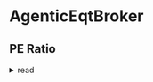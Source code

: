 # AgenticEqtBroker

## PE Ratio
<details>
  <summary>read</summary>
Selecting stocks by **Price-to-Earnings (P/E) ratio** is a popular value investing strategy. Here's a structured way to approach this, along with tools and considerations to help you make informed decisions:

---

### ✅ **What is P/E Ratio?**

* **Formula**:

  $$
  \text{P/E Ratio} = \frac{\text{Market Price per Share}}{\text{Earnings per Share (EPS)}}
  $$
* **Interpretation**:

  * **Low P/E**: May indicate undervaluation or weak growth prospects.
  * **High P/E**: May indicate overvaluation or strong expected growth.

---

### 🎯 **Step-by-Step: Selecting Stocks by P/E Ratio**

#### 1. **Set Your Investment Goals**

* Long-term value or short-term gain?
* Are you looking for growth or undervalued stocks?

#### 2. **Filter by Sector/Industry**

* Different sectors have different average P/E ratios.

  * Tech: High P/E often normal.
  * Utilities: Low P/E is standard.

#### 3. **Screen for Stocks by P/E**

Use stock screeners (free tools):

* **Finviz**: [https://finviz.com/screener.ashx](https://finviz.com/screener.ashx)
* **Yahoo Finance**: [https://finance.yahoo.com/screener](https://finance.yahoo.com/screener)
* **TradingView**, **Simply Wall St**, or **Screener.in** (for Indian markets)

**Typical Filters:**

* P/E Ratio: Less than 15 or 20 (or compare to sector average)
* Market Cap: > \$1B (for stability)
* EPS Growth (5Y): Positive
* Debt/Equity: < 1

Example Finviz filter:

```
P/E < 15 AND EPS growth past 5 years > 5% AND Debt/Equity < 1
```

#### 4. **Compare to Sector Average**

Look up sector median P/E via:

* Finviz Sector Performance
* GuruFocus or Morningstar

**Tip**: A stock with a P/E of 12 when the sector average is 25 might be undervalued — but investigate *why*.

---

### 🔍 **Red Flags to Watch Out For**

* Very low P/E (<5): Could mean poor future outlook or accounting issues.
* Negative earnings: P/E is meaningless if EPS is negative.
* One-time earnings spikes or losses can distort P/E.

---

### 📊 **Augment with Other Metrics**

* PEG Ratio (P/E / EPS growth rate): Useful for growth stocks.
* Return on Equity (ROE): Is the company efficient?
* Free Cash Flow: Is it generating real money?

---

### 🛠️ **Want a Python Script to Automate This?**

I can give you a script that:

* Fetches P/E data from Yahoo Finance or a public API
* Compares with sector averages
* Filters stocks below a threshold

Just let me know your preferred market (e.g., US, India), and the platform (local script, Jupyter notebook, etc.).

---

Would you like help with:

* A custom stock screener script?
* A spreadsheet template to compare P/E ratios?
* An analysis of specific stocks you're considering?

Let me know how deep you want to go.



</details>
